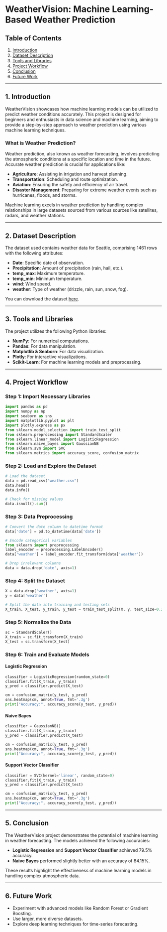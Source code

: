 # WeatherVision: Machine Learning-Based Weather Prediction

## Table of Contents
1. [Introduction](#introduction)
2. [Dataset Description](#dataset-description)
3. [Tools and Libraries](#tools-and-libraries)
4. [Project Workflow](#project-workflow)
5. [Conclusion](#conclusion)
6. [Future Work](#future-work)

---

## 1. Introduction
WeatherVision showcases how machine learning models can be utilized to predict weather conditions accurately. This project is designed for beginners and enthusiasts in data science and machine learning, aiming to provide a step-by-step approach to weather prediction using various machine learning techniques.

### What is Weather Prediction?
Weather prediction, also known as weather forecasting, involves predicting the atmospheric conditions at a specific location and time in the future. Accurate weather prediction is crucial for applications like:
- **Agriculture**: Assisting in irrigation and harvest planning.
- **Transportation**: Scheduling and route optimization.
- **Aviation**: Ensuring the safety and efficiency of air travel.
- **Disaster Management**: Preparing for extreme weather events such as hurricanes, floods, and storms.

Machine learning excels in weather prediction by handling complex relationships in large datasets sourced from various sources like satellites, radars, and weather stations.

---

## 2. Dataset Description
The dataset used contains weather data for Seattle, comprising 1461 rows with the following attributes:
- **Date**: Specific date of observation.
- **Precipitation**: Amount of precipitation (rain, hail, etc.).
- **temp_max**: Maximum temperature.
- **temp_min**: Minimum temperature.
- **wind**: Wind speed.
- **weather**: Type of weather (drizzle, rain, sun, snow, fog).

You can download the dataset [here](#).

---

## 3. Tools and Libraries
The project utilizes the following Python libraries:
- **NumPy**: For numerical computations.
- **Pandas**: For data manipulation.
- **Matplotlib & Seaborn**: For data visualization.
- **Plotly**: For interactive visualizations.
- **Scikit-Learn**: For machine learning models and preprocessing.

---

## 4. Project Workflow

### Step 1: Import Necessary Libraries
```python
import pandas as pd
import numpy as np
import seaborn as sns
import matplotlib.pyplot as plt
import plotly.express as px
from sklearn.model_selection import train_test_split
from sklearn.preprocessing import StandardScaler
from sklearn.linear_model import LogisticRegression
from sklearn.naive_bayes import GaussianNB
from sklearn.svm import SVC
from sklearn.metrics import accuracy_score, confusion_matrix
```

### Step 2: Load and Explore the Dataset
```python
# Load the dataset
data = pd.read_csv("weather.csv")
data.head()
data.info()

# Check for missing values
data.isnull().sum()
```

### Step 3: Data Preprocessing
```python
# Convert the date column to datetime format
data['date'] = pd.to_datetime(data['date'])

# Encode categorical variables
from sklearn import preprocessing
label_encoder = preprocessing.LabelEncoder()
data['weather'] = label_encoder.fit_transform(data['weather'])

# Drop irrelevant columns
data = data.drop('date', axis=1)
```

### Step 4: Split the Dataset
```python
X = data.drop('weather', axis=1)
y = data['weather']

# Split the data into training and testing sets
X_train, X_test, y_train, y_test = train_test_split(X, y, test_size=0.25, random_state=0)
```

### Step 5: Normalize the Data
```python
sc = StandardScaler()
X_train = sc.fit_transform(X_train)
X_test = sc.transform(X_test)
```

### Step 6: Train and Evaluate Models
#### Logistic Regression
```python
classifier = LogisticRegression(random_state=0)
classifier.fit(X_train, y_train)
y_pred = classifier.predict(X_test)

cm = confusion_matrix(y_test, y_pred)
sns.heatmap(cm, annot=True, fmt='.3g')
print("Accuracy:", accuracy_score(y_test, y_pred))
```

#### Naive Bayes
```python
classifier = GaussianNB()
classifier.fit(X_train, y_train)
y_pred = classifier.predict(X_test)

cm = confusion_matrix(y_test, y_pred)
sns.heatmap(cm, annot=True, fmt='.3g')
print("Accuracy:", accuracy_score(y_test, y_pred))
```

#### Support Vector Classifier
```python
classifier = SVC(kernel='linear', random_state=0)
classifier.fit(X_train, y_train)
y_pred = classifier.predict(X_test)

cm = confusion_matrix(y_test, y_pred)
sns.heatmap(cm, annot=True, fmt='.3g')
print("Accuracy:", accuracy_score(y_test, y_pred))
```

---

## 5. Conclusion
The WeatherVision project demonstrates the potential of machine learning in weather forecasting. The models achieved the following accuracies:
- **Logistic Regression** and **Support Vector Classifier** achieved 79.5% accuracy.
- **Naive Bayes** performed slightly better with an accuracy of 84.15%.

These results highlight the effectiveness of machine learning models in handling complex atmospheric data.

---

## 6. Future Work
- Experiment with advanced models like Random Forest or Gradient Boosting.
- Use larger, more diverse datasets.
- Explore deep learning techniques for time-series forecasting.